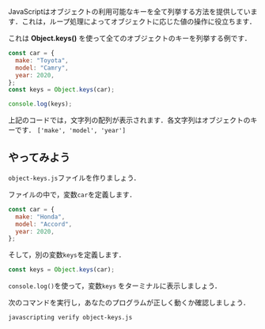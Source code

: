 JavaScriptはオブジェクトの利用可能なキーを全て列挙する方法を提供しています．これは，ループ処理によってオブジェクトに応じた値の操作に役立ちます．

これは **Object.keys()** を使って全てのオブジェクトのキーを列挙する例です．

```js
const car = {
  make: "Toyota",
  model: "Camry",
  year: 2020,
};
const keys = Object.keys(car);

console.log(keys);
```

上記のコードでは，文字列の配列が表示されます．各文字列はオブジェクトのキーです． `['make', 'model', 'year']`

## やってみよう

`object-keys.js`ファイルを作りましょう．

ファイルの中で，変数`car`を定義します．

```js
const car = {
  make: "Honda",
  model: "Accord",
  year: 2020,
};
```

そして，別の変数`keys`を定義します．

```js
const keys = Object.keys(car);
```

`console.log()`を使って，変数`keys` をターミナルに表示しましょう．

次のコマンドを実行し，あなたのプログラムが正しく動くか確認しましょう．

```bash
javascripting verify object-keys.js
```
